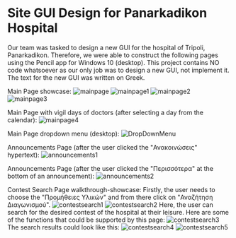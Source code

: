 # Site GUI Design for Panarkadikon Hospital

Our team was tasked to design a new GUI for the hospital of Tripoli, Panarkadikon. Therefore, we were able to construct the following pages
using the Pencil app for Windows 10 (desktop). This project contains NO code whatsoever as our only job was to design a new GUI, not implement it.
The text for the new GUI was written on Greek.

Main Page showcase:
![mainpage](https://user-images.githubusercontent.com/105225491/175775262-acea7192-9515-45ea-a67b-daf08ebec0a8.png)
![mainpage1](https://user-images.githubusercontent.com/105225491/175775269-7a5505e6-7862-42d2-8f4b-70f89f44b036.png)
![mainpage2](https://user-images.githubusercontent.com/105225491/175775279-ec25ea62-887f-47dd-8704-799e8374ff44.png)
![mainpage3](https://user-images.githubusercontent.com/105225491/175775295-9005ca0c-2a57-4c91-ba3c-b1da9683c02b.png)

Main Page with vigil days of doctors (after selecting a day from the calendar):
![mainpage4](https://user-images.githubusercontent.com/105225491/175775342-f99b8c3c-acff-42cb-b371-127a8511c8e8.png)

Main Page dropdown menu (desktop):
![DropDownMenu](https://user-images.githubusercontent.com/105225491/175775415-1682b0ef-4bb6-4b6d-95a8-d77e8e43e68d.png)

Announcements Page (after the user clicked the "Ανακοινώσεις" hypertext):
![announcements1](https://user-images.githubusercontent.com/105225491/175775542-96fbfea7-2f93-444d-a476-ad5e1d61d4ca.png)

Announcements Page (after the user clicked the "Περισσότερα" at the bottom of an announcement):
![announcements2](https://user-images.githubusercontent.com/105225491/175775551-6663868e-7033-49a9-a3ea-0d4d220b39dd.png)

Contest Search Page walkthrough-showcase:
Firstly, the user needs to choose the "Προμήθειες Υλικών" and from there click on "Αναζήτηση Διαγωνισμού".
![contestsearch1](https://user-images.githubusercontent.com/105225491/175775644-dc26bb86-3281-409e-a351-a3c7899ca24c.png)
![contestsearch2](https://user-images.githubusercontent.com/105225491/175775801-4381f9bf-3820-4e2c-aff5-9e96d274472e.png)
Here, the user can search for the desired contest of the hospital at their leisure.
Here are some of the functions that could be supported by this page:
![contestsearch3](https://user-images.githubusercontent.com/105225491/175775816-61883757-f0a7-44eb-9768-f7506432478e.png)
The search results could look like this:
![contestsearch4](https://user-images.githubusercontent.com/105225491/175775829-cadda932-f3ab-4e16-87e7-7c12eb6305f3.png)
![contestsearch5](https://user-images.githubusercontent.com/105225491/175775841-16f4313c-78d8-4c41-bfbd-c7eb8407e2bb.png)

